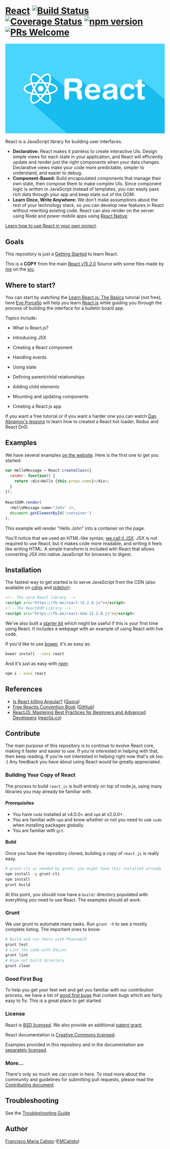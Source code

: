 # [React](https://facebook.github.io/react/) [![Build Status](https://img.shields.io/travis/facebook/react/master.svg?style=flat)](https://travis-ci.org/facebook/react) [![Coverage Status](https://img.shields.io/coveralls/facebook/react/master.svg?style=flat)](https://coveralls.io/github/facebook/react?branch=master) [![npm version](https://img.shields.io/npm/v/react.svg?style=flat)](https://www.npmjs.com/package/react) [![PRs Welcome](https://img.shields.io/badge/PRs-welcome-brightgreen.svg)](CONTRIBUTING.md#pull-requests)

<img src = "./media/react.png"/>

React is a JavaScript library for building user interfaces.

* **Declarative:** React makes it painless to create interactive UIs. Design simple views for each state in your application, and React will efficiently update and render just the right components when your data changes. Declarative views make your code more predictable, simpler to understand, and easier to debug.
* **Component-Based:** Build encapsulated components that manage their own state, then compose them to make complex UIs. Since component logic is written in JavaScript instead of templates, you can easily pass rich data through your app and keep state out of the DOM.
* **Learn Once, Write Anywhere:** We don't make assumptions about the rest of your technology stack, so you can develop new features in React without rewriting existing code. React can also render on the server using Node and power mobile apps using [React Native](https://facebook.github.io/react-native/).

[Learn how to use React in your own project](https://facebook.github.io/react/docs/getting-started.html).

## Goals

This repository is just a [Getting Started](https://facebook.github.io/react/docs/getting-started.html) to learn React.

This is a **COPY** from the main [React v15.2.0](https://facebook.github.io/react/downloads.html) Source with some files made by [me](https://github.com/FMCalisto) on the [src](https://github.com/FMCalisto/react-get-started/tree/master/src/).

## Where to start?

You can start by watching the [Learn React.js: The Basics](https://www.lynda.com/React-js-tutorials/Learn-React-js-Basics/379264-2.html) tutorial (not free), here [Eve Porcello](https://www.linkedin.com/in/eveporcello) will help you learn [React.js](https://facebook.github.io/react/) while guiding you through the process of building the interface for a bulletin board app.

Topics include:

* What is React.js?

* Introducing JSX

* Creating a React component

* Handling events

* Using state

* Defining parent/child relationships

* Adding child elements

* Mounting and updating components

* Creating a React.js app

If you want a free tutorial or if you want a harder one you can watch [Dan Abramov's lessons](https://egghead.io/instructors/dan-abramov) to learn how to created a React hot loader, Redux and React DnD.

## Examples

We have several examples [on the website](https://facebook.github.io/react/). Here is the first one to get you started:

```js
var HelloMessage = React.createClass({
  render: function() {
    return <div>Hello {this.props.name}</div>;
  }
});

ReactDOM.render(
  <HelloMessage name="John" />,
  document.getElementById('container')
);
```

This example will render "Hello John" into a container on the page.

You'll notice that we used an HTML-like syntax; [we call it JSX](https://facebook.github.io/react/docs/jsx-in-depth.html). JSX is not required to use React, but it makes code more readable, and writing it feels like writing HTML. A simple transform is included with React that allows converting JSX into native JavaScript for browsers to digest.

## Installation

The fastest way to get started is to serve JavaScript from the CDN (also available on [cdnjs](https://cdnjs.com/libraries/react) and [jsdelivr](https://www.jsdelivr.com/projects/react)):

```html
<!-- The core React library -->
<script src="https://fb.me/react-15.2.0.js"></script>
<!-- The ReactDOM Library -->
<script src="https://fb.me/react-dom-15.2.0.js"></script>
```

We've also built a [starter kit](https://facebook.github.io/react/downloads/react-15.2.0.zip) which might be useful if this is your first time using React. It includes a webpage with an example of using React with live code.

If you'd like to use [bower](http://bower.io), it's as easy as:

```sh
bower install --save react
```

And it's just as easy with [npm](http://npmjs.com):

```sh
npm i --save react
```


## References

- [Is React killing Angular?](https://www.quora.com/Is-React-killing-Angular) ([Quora](https://www.quora.com/))
- [Free Reactjs Convention Book](https://github.com/przeor/react-router-flux-starter-kit/) ([GitHub](https://github.com/))
- [ReactJS: Mastering Best Practices for Beginners and Advanced Developers](https://reactjs.co/) ([reactjs.co](https://reactjs.co/))


## Contribute

The main purpose of this repository is to continue to evolve React core, making it faster and easier to use. If you're interested in helping with that, then keep reading. If you're not interested in helping right now that's ok too. :) Any feedback you have about using React would be greatly appreciated.

### Building Your Copy of React

The process to build `react.js` is built entirely on top of node.js, using many libraries you may already be familiar with.

#### Prerequisites

* You have `node` installed at v4.0.0+ and `npm` at v2.0.0+.
* You are familiar with `npm` and know whether or not you need to use `sudo` when installing packages globally.
* You are familiar with `git`.

#### Build

Once you have the repository cloned, building a copy of `react.js` is really easy.

```sh
# grunt-cli is needed by grunt; you might have this installed already
npm install -g grunt-cli
npm install
grunt build
```

At this point, you should now have a `build/` directory populated with everything you need to use React. The examples should all work.

### Grunt

We use grunt to automate many tasks. Run `grunt -h` to see a mostly complete listing. The important ones to know:

```sh
# Build and run tests with PhantomJS
grunt test
# Lint the code with ESLint
grunt lint
# Wipe out build directory
grunt clean
```

### Good First Bug
To help you get your feet wet and get you familiar with our contribution process, we have a list of [good first bugs](https://github.com/facebook/react/labels/good%20first%20bug) that contain bugs which are fairly easy to fix.  This is a great place to get started.


### License

React is [BSD licensed](./LICENSE). We also provide an additional [patent grant](./PATENTS).

React documentation is [Creative Commons licensed](./LICENSE-docs).

Examples provided in this repository and in the documentation are [separately licensed](./LICENSE-examples).

### More…

There's only so much we can cram in here. To read more about the community and guidelines for submitting pull requests, please read the [Contributing document](CONTRIBUTING.md).

## Troubleshooting
See the [Troubleshooting Guide](https://github.com/facebook/react/wiki/Troubleshooting)

## Author

[Francisco Maria Calisto](http://franciscocalisto.me/) ([FMCalisto](https://github.com/FMCalisto))
